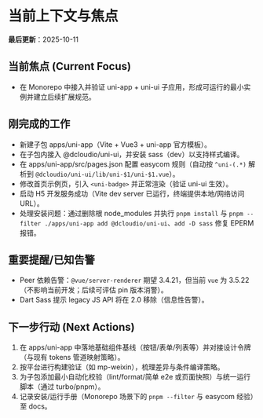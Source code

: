 # 当前上下文与焦点
**最后更新**：2025-10-11

## 当前焦点 (Current Focus)
- 在 Monorepo 中接入并验证 uni-app + uni-ui 子应用，形成可运行的最小实例并建立后续扩展规范。

## 刚完成的工作
- 新建子包 apps/uni-app（Vite + Vue3 + uni-app 官方模板）。
- 在子包内接入 @dcloudio/uni-ui，并安装 sass（dev）以支持样式编译。
- 在 apps/uni-app/src/pages.json 配置 easycom 规则（自动按 `^uni-(.*)` 解析到 `@dcloudio/uni-ui/lib/uni-$1/uni-$1.vue`）。
- 修改首页示例页，引入 `<uni-badge>` 并正常渲染（验证 uni-ui 生效）。
- 启动 H5 开发服务成功（Vite dev server 已运行，终端提供本地/网络访问 URL）。
- 处理安装问题：通过删除根 node_modules 并执行 `pnpm install` 与 `pnpm --filter ./apps/uni-app add @dcloudio/uni-ui`、`add -D sass` 修复 EPERM 报错。

## 重要提醒/已知告警
- Peer 依赖告警：`@vue/server-renderer` 期望 3.4.21，但当前 `vue` 为 3.5.22（不影响当前开发；后续可评估 pin 版本消警）。
- Dart Sass 提示 legacy JS API 将在 2.0 移除（信息性告警）。

## 下一步行动 (Next Actions)
1. 在 apps/uni-app 中落地基础组件基线（按钮/表单/列表等）并对接设计令牌（与现有 tokens 管道映射策略）。
2. 按平台进行构建验证（如 mp-weixin），梳理差异与条件编译策略。
3. 为子包添加最小自动化校验（lint/format/简单 e2e 或页面快照）与统一运行脚本（通过 turbo/pnpm）。
4. 记录安装/运行手册（Monorepo 场景下的 `pnpm --filter` 与 easycom 经验）至 docs。
